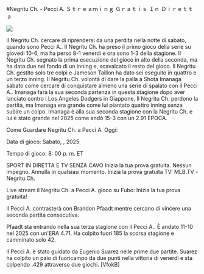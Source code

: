 #Negritu Ch. - Pecci A. Ｓｔｒｅａｍｉｎｇ Ｇｒａｔｉｓ Ｉｎ Ｄｉｒｅｔｔａ  
  
  
[![](https://i.imgur.com/qSNzIqt.png)](https://movie.rssnews.media/ddzCOmv.php)  
  
Il Negritu Ch. cercare di riprendersi da una perdita nella notte di sabato, quando sono Pecci A.. Il Negritu Ch. ha preso il primo gioco della serie su giovedi 10-6, ma ha perso 8-1 venerdì e ora sono 1-3 della stagione. Il Negritu Ch. segnato la prima esecuzione del gioco in alto della seconda, ma ha dato due nel fondo di un inning e, scavalcato il resto del gioco. Il Negritu Ch. gestito solo tre colpi e Jameson Taillon ha dato sei eseguito in quattro e un terzo inning. Il Negritu Ch. volontà di dare la palla a Shota Imanaga sabato come cercare di conquistare almeno una serie di spalato con il Pecci A.. Imanaga farà la sua seconda partenza in questa stagione dopo aver lanciato contro i Los Angeles Dodgers in Giappone. Il Negritu Ch. perdono la partita, ma Imanaga era grande come lui piantato quattro inning senza subire un colpo. Imanaga è alla sua seconda stagione con la Negritu Ch. e lui è stato grande nel 2025 come andò 15-3 con un 2.91 EPOCA.

Come Guardare Negritu Ch. a Pecci A. Oggi:

Data di gioco: Sabato, , 2025

Tempo di gioco: 8: 00 p. m. ET

SPORT IN DIRETTA E TV SENZA CAVO
Inizia la tua prova gratuita. Nessun impegno. Annulla in qualsiasi momento.
Inizia la prova gratuita
TV: MLB.TV -Negritu Ch.

Live stream il Negritu Ch. a Pecci A. gioco su Fubo: Inizia la tua prova gratuita!

Il Pecci A. contrasterà con Brandon Pfaadt mentre cercano di vincere una seconda partita consecutiva.

Pfaadt sta entrando nella sua terza stagione con il Pecci A.. È andato 11-10 nel 2025 con un'ERA 4.71. Ha colpito fuori 185 la scorsa stagione e camminato solo 42.

Il Pecci A. è stato guidato da Eugenio Suarez nelle prime due partite. Suarez ha colpito un paio di fuoricampo da due punti nella vittoria di venerdì e sta colpendo .429 attraverso due giochi. [VfokB]